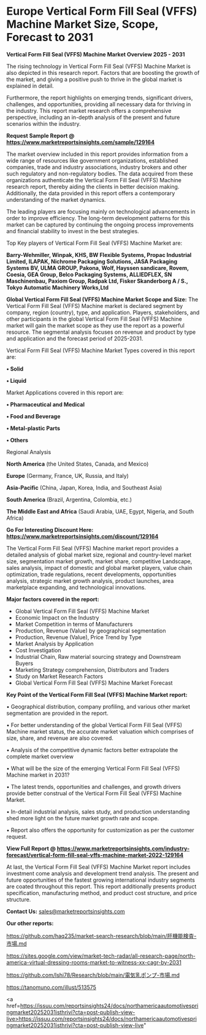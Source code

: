 # Europe Vertical Form Fill Seal (VFFS) Machine Market Size, Scope, Forecast to 2031

<Strong> Vertical Form Fill Seal (VFFS) Machine Market Overview 2025 - 2031</strong>

The rising technology in Vertical Form Fill Seal (VFFS) Machine Market is also depicted in this research report. Factors that are boosting the growth of the market, and giving a positive push to thrive in the global market is explained in detail.

Furthermore, the report highlights on emerging trends, significant drivers, challenges, and opportunities, providing all necessary data for thriving in the industry. This report market research offers a comprehensive perspective, including an in-depth analysis of the present and future scenarios within the industry.

<strong>Request Sample Report @ <a href=https://www.marketreportsinsights.com/sample/129164>https://www.marketreportsinsights.com/sample/129164</a></strong>

The market overview included in this report provides information from a wide range of resources like government organizations, established companies, trade and industry associations, industry brokers and other such regulatory and non-regulatory bodies. The data acquired from these organizations authenticate the Vertical Form Fill Seal (VFFS) Machine research report, thereby aiding the clients in better decision making. Additionally, the data provided in this report offers a contemporary understanding of the market dynamics.

The leading players are focusing mainly on technological advancements in order to improve efficiency. The long-term development patterns for this market can be captured by continuing the ongoing process improvements and financial stability to invest in the best strategies.

Top Key players of Vertical Form Fill Seal (VFFS) Machine Market are:

<strong>Barry-Wehmiller, Winpak, KHS, BW Flexible Systems, Propac Industrial Limited, ILAPAK, Nichrome Packaging Solutions, JASA Packaging Systems BV, ULMA GROUP, Pakona, Wolf, Hayssen sandicare, Rovem, Coesia, GEA Group, Belco Packaging Systems, ALLIEDFLEX, SN Maschinenbau, Paxiom Group, Radpak Ltd, Fisker Skanderborg A / S., Tokyo Automatic Machinery Works,Ltd</strong>

<strong><b>Global Vertical Form Fill Seal (VFFS) Machine Market Scope and Size:</b></strong>
The Vertical Form Fill Seal (VFFS) Machine market is declared segment by company, region (country), type, and application. Players, stakeholders, and other participants in the global Vertical Form Fill Seal (VFFS) Machine market will gain the market scope as they use the report as a powerful resource. The segmental analysis focuses on revenue and product by type and application and the forecast period of 2025-2031.

Vertical Form Fill Seal (VFFS) Machine Market Types covered in this report are:

<strong>• Solid

• Liquid</strong>

Market Applications covered in this report are:

<strong>• Pharmaceutical and Medical

• Food and Beverage

• Metal-plastic Parts

• Others</strong> 

Regional Analysis

<strong>North America</strong> (the United States, Canada, and Mexico)

<strong>Europe</strong> (Germany, France, UK, Russia, and Italy)

<strong>Asia-Pacific</strong> (China, Japan, Korea, India, and Southeast Asia)

<strong>South America</strong> (Brazil, Argentina, Colombia, etc.)

<strong>The Middle East and Africa</strong> (Saudi Arabia, UAE, Egypt, Nigeria, and South Africa)

<strong>Go For Interesting Discount Here: <a href=https://www.marketreportsinsights.com/discount/129164>https://www.marketreportsinsights.com/discount/129164</a></strong>

The Vertical Form Fill Seal (VFFS) Machine market report provides a detailed analysis of global market size, regional and country-level market size, segmentation market growth, market share, competitive Landscape, sales analysis, impact of domestic and global market players, value chain optimization, trade regulations, recent developments, opportunities analysis, strategic market growth analysis, product launches, area marketplace expanding, and technological innovations.

<strong><b>Major factors covered in the report:</b></strong>
<ul>
  <li>Global Vertical Form Fill Seal (VFFS) Machine Market </li>
  <li>Economic Impact on the Industry</li>
  <li>Market Competition in terms of Manufacturers</li>
  <li>Production, Revenue (Value) by geographical segmentation</li>
  <li>Production, Revenue (Value), Price Trend by Type</li>
  <li>Market Analysis by Application</li>
  <li>Cost Investigation</li>
  <li>Industrial Chain, Raw material sourcing strategy and Downstream Buyers</li>
  <li>Marketing Strategy comprehension, Distributors and Traders</li>
  <li>Study on Market Research Factors</li>
  <li>Global Vertical Form Fill Seal (VFFS) Machine Market Forecast</li>
</ul>

<strong><b>Key Point of the Vertical Form Fill Seal (VFFS) Machine Market report:</b></strong>

• Geographical distribution, company profiling, and various other market segmentation are provided in the report.

• For better understanding of the global Vertical Form Fill Seal (VFFS) Machine market status, the accurate market valuation which comprises of size, share, and revenue are also covered.

• Analysis of the competitive dynamic factors better extrapolate the complete market overview

• What will be the size of the emerging Vertical Form Fill Seal (VFFS) Machine market in 2031?

• The latest trends, opportunities and challenges, and growth drivers provide better construal of the Vertical Form Fill Seal (VFFS) Machine Market.

• In-detail industrial analysis, sales study, and production understanding shed more light on the future market growth rate and scope.

• Report also offers the opportunity for customization as per the customer request.

<strong><b>View Full Report @ <a href=https://www.marketreportsinsights.com/industry-forecast/vertical-form-fill-seal-vffs-machine-market-2022-129164>https://www.marketreportsinsights.com/industry-forecast/vertical-form-fill-seal-vffs-machine-market-2022-129164</a></b></strong>


At last, the Vertical Form Fill Seal (VFFS) Machine Market report includes investment come analysis and development trend analysis. The present and future opportunities of the fastest growing international industry segments are coated throughout this report. This report additionally presents product specification, manufacturing method, and product cost structure, and price structure.

<strong>Contact Us:</strong>
sales@marketreportsinsights.com

<strong>Our other reports:</strong>

<a href=https://github.com/haq235/market-search-research/blob/main/肝機能検査-市場.md>https://github.com/haq235/market-search-research/blob/main/肝機能検査-市場.md</a>

<a href=https://sites.google.com/view/market-tech-radar/all-research-page/north-america-virtual-dressing-rooms-market-to-witness-xx-cagr-by-2031>https://sites.google.com/view/market-tech-radar/all-research-page/north-america-virtual-dressing-rooms-market-to-witness-xx-cagr-by-2031</a>

<a href=https://github.com/Ishi78/Research/blob/main/電気乳ポンプ-市場.md>https://github.com/Ishi78/Research/blob/main/電気乳ポンプ-市場.md</a>

<a href=https://tanomuno.com/illust/513575>https://tanomuno.com/illust/513575</a>

<a href=https://issuu.com/reportsinsights24/docs/northamericaautomotivespringmarket20252031isthrivi?cta=post-publish-view-live>https://issuu.com/reportsinsights24/docs/northamericaautomotivespringmarket20252031isthrivi?cta=post-publish-view-live</a>"
